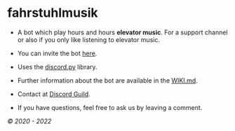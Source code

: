 # fahrstuhlmusik

- A bot which play hours and hours **elevator music**. For a support channel or also if you only like listening to elevator music.

- You can invite the bot [here](https://discord.com/oauth2/authorize?client_id=669888310507995136&permissions=3147776&redirect_uri=https%3A%2F%2Fbots.muffintime.tk%2F&scope=bot%20applications.commands).

- Uses the [discord.py](https://github.com/Rapptz/discord.py) library.

- Further information about the bot are available in the [WIKI.md](https://github.com/RealMuffinTime/fahrstuhlmusik/blob/master/WIKI.md).

- Contact at [Discord Guild](https://discord.gg/Da9haye/).

- If you have questions, feel free to ask us by leaving a comment.

*© 2020 - 2022*
